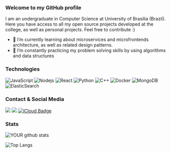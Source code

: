 ### Welcome to my GitHub profile
I am an undergraduate in Computer Science at University of Brasília (Brazil). Here you have access to all my open source projects developed at the college, as well as personal projects. Feel free to contribute :)
- 🔭 I’m currently learning about microservices and microfrontends architecture, as well as related design patterns.
- 🌱 I’m constantly practicing my problem solving skills by using algorithms and data structures 

### Technologies 

![JavaScript](https://img.shields.io/badge/-JavaScript-black?style=flat-square&logo=javascript)
![Nodejs](https://img.shields.io/badge/-Nodejs-black?style=flat-square&logo=Node.js)
![React](https://img.shields.io/badge/-React-black?style=flat-square&logo=react)
![Python](https://img.shields.io/badge/-Python-black?style=flat-square&logo=Python)
![C++](https://img.shields.io/badge/-C++-black?style=flat-square&logo=c%2B%2B)
![Docker](https://img.shields.io/badge/-Docker-black?style=flat-square&logo=docker)
![MongoDB](https://img.shields.io/badge/-MongoDB-black?style=flat-square&logo=mongodb)
![ElasticSearch](https://img.shields.io/badge/-ElasticSearch-black?style=flat-square&logo=elasticsearch&logoColor=005571)

### Contact & Social Media

[<img src="https://img.shields.io/badge/linkedin-%230077B5.svg?&style=for-the-badge&logo=linkedin&logoColor=white" />](https://www.linkedin.com/in/RaphaelPLM/) [<img src = "https://img.shields.io/badge/instagram-%23E4405F.svg?&style=for-the-badge&logo=instagram&logoColor=white">](https://www.instagram.com/raphaelplmuller/) [![iCloud Badge](https://img.shields.io/badge/-iCloud-4287f5?style=for-the-badge&logo=ICloud&logoColor=white&link=mailto:raphaelplmuller@icloud.com)](mailto:raphaelplmuller@icloud.com)

### Stats

![YOUR github stats](https://github-readme-stats.vercel.app/api?username=RaphaelPLM&count_private=true&show_icons=true&include_all_commits=true&layout=compact)

![Top Langs](https://github-readme-stats.vercel.app/api/top-langs/?username=RaphaelPLM&hide=TeX&layout=compact)
